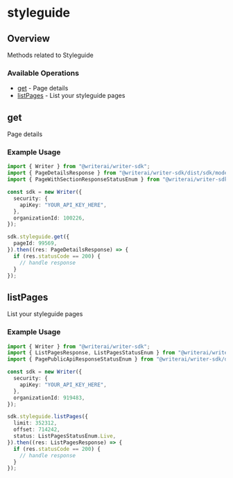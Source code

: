 # styleguide

## Overview

Methods related to Styleguide

### Available Operations

* [get](#get) - Page details
* [listPages](#listpages) - List your styleguide pages

## get

Page details

### Example Usage

```typescript
import { Writer } from "@writerai/writer-sdk";
import { PageDetailsResponse } from "@writerai/writer-sdk/dist/sdk/models/operations";
import { PageWithSectionResponseStatusEnum } from "@writerai/writer-sdk/dist/sdk/models/shared";

const sdk = new Writer({
  security: {
    apiKey: "YOUR_API_KEY_HERE",
  },
  organizationId: 100226,
});

sdk.styleguide.get({
  pageId: 99569,
}).then((res: PageDetailsResponse) => {
  if (res.statusCode == 200) {
    // handle response
  }
});
```

## listPages

List your styleguide pages

### Example Usage

```typescript
import { Writer } from "@writerai/writer-sdk";
import { ListPagesResponse, ListPagesStatusEnum } from "@writerai/writer-sdk/dist/sdk/models/operations";
import { PagePublicApiResponseStatusEnum } from "@writerai/writer-sdk/dist/sdk/models/shared";

const sdk = new Writer({
  security: {
    apiKey: "YOUR_API_KEY_HERE",
  },
  organizationId: 919483,
});

sdk.styleguide.listPages({
  limit: 352312,
  offset: 714242,
  status: ListPagesStatusEnum.Live,
}).then((res: ListPagesResponse) => {
  if (res.statusCode == 200) {
    // handle response
  }
});
```

